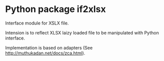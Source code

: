 # Python package if2xlsx

Interface module for XSLX file.

Intension is to reflect XLSX laizy loaded file to be manipulated with Python interface.

Implementation is based on adapters (See http://muthukadan.net/docs/zca.html).


